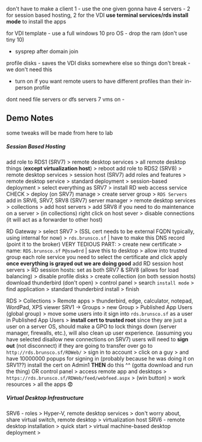 don't have to make a client 1 - use the one given
gonna have 4 servers - 2 for session based hosting, 2 for the VDI
**use terminal services/rds install mode** to install the apps

for VDI template - use a full windows 10 pro OS - drop the ram (don't use tiny 10)
- sysprep after domain join

profile disks - saves the VDI disks somewhere else so things don't break - we don't need this
- turn on if you want remote users to have different profiles than their in-person profile

dont need file servers or dfs servers
7 vms on - 


## Demo Notes
some tweaks will be made from here to lab
##### Session Based Hosting
add role to RDS1 (SRV7) > remote desktop services > all remote desktop things (**except virtualization host**) > reboot
add role to RDS2 (SRV8) > remote desktop services > session host
	(SRV7) add roles and features > remote desktop service > standard deployment > session-based deployment > select everything as SRV7 > install RD web access service CHECK > deploy
		(on SRV7) manage > create server group > `RDS Servers` add in SRV6, SRV7, SRV8
		(SRV7) server manager > remote desktop services > collections > add host servers > add SRV8
if you need to do maintenance on a server > (in collections) right click on host sever > disable connections (it will act as a forwarder to other host)



RD Gateway > select SRV7 > (SSL cert needs to be external FQDN typically, using internal for now) > `rds.brunsco.sf` | have to make this DNS record (point it to the broker)
	VERY TEDIOUS PART: > create new certificate > name: `RDS.brunsco.sf` `P@ssw0rd` | save this to desktop > allow into trusted group
		each role service you need to select the certificate and click apply
**once everything is grayed out we are doing good**
add RD session host servers > RD session hosts: set as both SRV7 & SRV8 (allows for load balancing) > disable profile disks > create collection
	(on both session hosts) download thunderbird (don't open) > control panel > search `install mode` > find application > standard thunderbird install > finish

RDS > Collections > Remote apps > thunderbird, edge, calculator, notepad, WordPad, XPS viewer
SRV1 -> Groups > new Group > Published App Users (global group) > move some users into it
	sign into `rds.brunsco.sf` as a user in Published App Users > **install cert to trusted root** 
		since they are just a user on a server OS, should make a GPO to lock things down (server manager, firewalls, etc.), will also clean up user experience.
		(assuming you have selected disallow new connections on SRV7) users will need to **sign out** (not disconnect) if they are going to transfer over
go to `http://rds.brunsco.sf/RDWeb/` > sign in to account > click on a guy > and have 10000000 popups for signing in (probably because he was doing it on SRV1??)
install the cert on Admin1 **THEN** do this ^^ (gotta download and run the thing)
OR
control panel > access remote app and desktops > `https://rds.brunsco.sf/RDWeb/feed/webfeed.aspx` > (win button) > work resources > all the apps 😨



##### Virtual Desktop Infrastructure
SRV6 - roles > Hyper-V, remote desktop services > don't worry about, share virtual switch,
	remote desktop > virtualization host
SRV6 - remote desktop installation > quick start > virtual machine-based desktop deployment > 